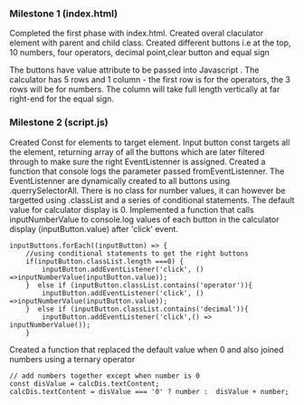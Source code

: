 ### Milestone 1 (index.html)

Completed the first phase with index.html. Created overal claculator element with parent and child class. Created different buttons i.e at the top, 10 numbers, four operators, decimal point,clear button and equal sign

The buttons have value attribute to be passed into Javascript . The calculator has 5 rows and 1 column - the first row is for the operators, the 3 rows will be for numbers. The column will take full length vertically at far right-end for the equal sign.

### Milestone 2 (script.js)

Created Const for elements to target element. Input button const targets all the element, returning array of all the buttons which are later filtered through to make sure the right EventListenner is assigned. Created a function that console logs the parameter passed fromEventListenner. The EventListenner are dynamically created to all buttons using .querrySelectorAll. There is no class for number values, it can however be targetted using .classList and a series of conditional statements.
The default value for calculator display is 0. Implemented a function that calls inputNumberValue to console.log values of each button in the calculator display (inputButton.value) after 'click' event.

```
inputButtons.forEach((inputButton) => {
    //using conditional statements to get the right buttons
    if(inputButton.classList.length ===0) {
        inputButton.addEventListener('click', () =>inputNumberValue(inputButton.value));
    }  else if (inputButton.classList.contains('operator')){
        inputButton.addEventListener('click', () =>inputNumberValue(inputButton.value));
    }  else if (inputButton.classList.contains('decimal')){
        inputButton.addEventListener('click',() => inputNumberValue());
    }
```

Created a function that replaced the default value when 0 and also joined numbers using a ternary operator

```
// add numbers together except when number is 0
const disValue = calcDis.textContent;
calcDis.textContent = disValue === '0' ? number :  disValue + number;
```
